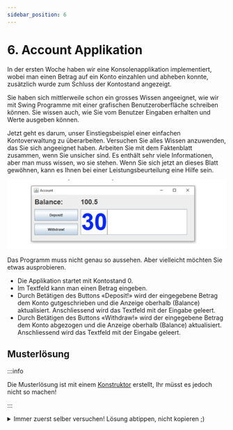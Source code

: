 ```yaml
---
sidebar_position: 6
---
```


# 6. Account Applikation

In der ersten Woche haben wir eine Konsolenapplikation implementiert, wobei man
einen Betrag auf ein Konto einzahlen und abheben konnte, zusätzlich wurde zum
Schluss der Kontostand angezeigt.

Sie haben sich mittlerweile schon ein grosses Wissen angeeignet, wie wir mit
Swing Programme mit einer grafischen Benutzeroberfläche schreiben können. Sie
wissen auch, wie Sie vom Benutzer Eingaben erhalten und Werte ausgeben können.

Jetzt geht es darum, unser Einstiegsbeispiel einer einfachen Kontoverwaltung zu
überarbeiten. Versuchen Sie alles Wissen anzuwenden, das Sie sich angeeignet
haben. Arbeiten Sie mit dem Faktenblatt zusammen, wenn Sie unsicher sind. Es
enthält sehr viele Informationen, aber man muss wissen, wo sie stehen. Wenn Sie
sich jetzt an dieses Blatt gewöhnen, kann es Ihnen bei einer
Leistungsbeurteilung eine Hilfe sein.

![account application](../img/account-application-swing.png)

Das Programm muss nicht genau so aussehen. Aber vielleicht möchten Sie etwas
ausprobieren.

- Die Applikation startet mit Kontostand 0.
- Im Textfeld kann man einen Betrag eingeben.
- Durch Betätigen des Buttons «Deposit!» wird der eingegebene Betrag dem Konto
  gutgeschrieben und die Anzeige oberhalb (Balance) aktualisiert. Anschliessend
  wird das Textfeld mit der Eingabe geleert.
- Durch Betätigen des Buttons «Withdraw!» wird der eingegebene Betrag dem Konto
  abgezogen und die Anzeige oberhalb (Balance) aktualisiert. Anschliessend wird
  das Textfeld mit der Eingabe geleert.

## Musterlösung

:::info

Die Musterlösung ist mit einem [Konstruktor](../konzepte/Konstruktor) erstellt,
Ihr müsst es jedoch nicht so machen!

:::

<details>
  <summary>
    Immer zuerst selber versuchen! Lösung abtippen, nicht kopieren ;)
  </summary>

```java title="Starter.java"
public class Starter {
  public static void main(String[] args) {
    AccountGui gui = new AccountGui();
    gui.showDialog();
  }
}
```

```java title="AccountGui.java"
import java.awt.Color;
import java.awt.Font;
import java.awt.event.ActionEvent;
import java.awt.event.ActionListener;
import javax.swing.JButton;
import javax.swing.JFrame;
import javax.swing.JLabel;
import javax.swing.JTextField;

public class AccountGui extends JFrame implements ActionListener {
  Account account;
  JButton deposit = new JButton("Deposit!");
  ;
  JButton withdraw = new JButton("Withdraw!");
  JLabel balanceLabel = new JLabel("Balance:");
  JLabel balanceAmountLabel = new JLabel();
  JTextField amountTextField = new JTextField();

  public AccountGui() {
    // Initialisieren vom Account im Konstruktor
    account = new Account();
  }

  public AccountGui(double startBalance) {
    // Initialisieren vom Account mit einem startguthaben
    account = new Account();
    account.deposit(startBalance);
  }

  public void showDialog() {
    this.setLayout(null);

    amountTextField.setBounds(170, 50, 370, 90);
    amountTextField.setFont(new Font("Arial", Font.BOLD, 80));
    amountTextField.setForeground(Color.blue);

    balanceLabel.setBounds(10, 10, 100, 30);
    balanceLabel.setFont(new Font("Arial", Font.BOLD, 24));

    balanceAmountLabel.setBounds(10, 40, 250, 20);
    balanceAmountLabel.setBounds(170, 10, 390, 30);
    balanceAmountLabel.setFont(new Font("Arial", Font.BOLD, 24));

    deposit.setBounds(10, 50, 150, 40);
    deposit.addActionListener(this);

    withdraw.setBounds(10, 100, 150, 40);
    withdraw.addActionListener(this);

    this.add(amountTextField);
    this.add(balanceLabel);
    this.add(balanceAmountLabel);
    this.add(deposit);
    this.add(withdraw);

    this.setTitle("Account GUI Application");
    this.setDefaultCloseOperation(EXIT_ON_CLOSE);
    this.setSize(580, 200);
    this.setVisible(true);
  }

  @Override
  public void actionPerformed(ActionEvent e) {
    if (e.getSource() == deposit) {
      account.deposit(getAmount());
    } else if (e.getSource() == withdraw) {
      account.withdraw(getAmount());
    }
    refreshBalance();
    clearAmount();
  }

  // Es ist guter Stil, wenn private Methoden unterhalb der public Methoden stehen
  // Am Besten sortiert nach der Verwendung. Dies vereinfacht das Lesen des Codes!

  private double getAmount() {
    return Double.parseDouble(amountTextField.getText());
  }

  private void refreshBalance() {
    double balance = account.getBalance();
    balanceAmountLabel.setText(balance + "");
    // balanceLabel.setText(Double.toString(balance)); // alternative Möglichkeit
  }

  private void clearAmount() {
    amountTextField.setText("");
  }
}
```

```java title="Account.java"
public class Account {
  private double balance;

  public double getBalance() {
    return balance;
  }

  public void deposit(double value) {
    this.balance += value;
  }

  public void withdraw(double value) {
    this.balance -= value;
  }
}
```

</details>
